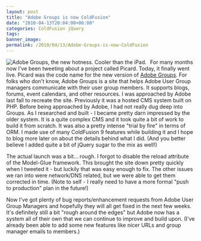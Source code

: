 ```yaml
---
layout: post
title: "Adobe Groups is now ColdFusion"
date: "2010-04-13T20:04:00+06:00"
categories: ColdFusion jQuery 
tags: 
banner_image: 
permalink: /2010/04/13/Adobe-Groups-is-now-ColdFusion
---
```


<img src="https://static.raymondcamden.com/images/cfjedi/adobegroups.png" title="Adobe Groups, the new hotness. Cooler than the iPad." align="left" style="margin-right:10px" /> For many months now I've been tweeting about a project called Picard. Today, it finally went live. Picard was the code name for the new version of <a href="http://groups.adobe.com">Adobe Groups</a>. For folks who don't know, Adobe Groups is a site that helps Adobe User Group managers communicate with their user group members. It supports blogs, forums, event calendars, and other resources. I was approached by Adobe last fall to recreate the site. Previously it was a hosted CMS system built on PHP. Before being approached by Adobe, I had not really dug deep into Groups. As I researched and built - I became pretty darn impressed by the older system. It is a quite complex CMS and it took quite a bit of work to build it from scratch. It was also a pretty intense "trial by fire" in terms of ORM. I made use of many ColdFusion 9 features while building it and I hope to blog more later on about the details behind what I did. (And you better believe I added quite a bit of jQuery sugar to the mix as well!)

The actual launch was a bit... rough. I forgot to disable the reload attribute of the Model-Glue framework. This brought the site down pretty quickly when I tweeted it - but luckily that was easy enough to fix. The other issues we ran into were network/DNS related, but we were able to get them corrected in time. (Note to self - I really need to have a more formal "push to production" plan in the future!)

Now I've got plenty of bug reports/enhancement requests from Adobe User Group Managers and hopefully they will all get fixed in the next few weeks. It's definitely still a bit "rough around the edges" but Adobe now has a system all of their own that we can continue to improve and build upon. (I've already been able to add some new features like nicer URLs and group manager emails to members.)
<br clear="left">